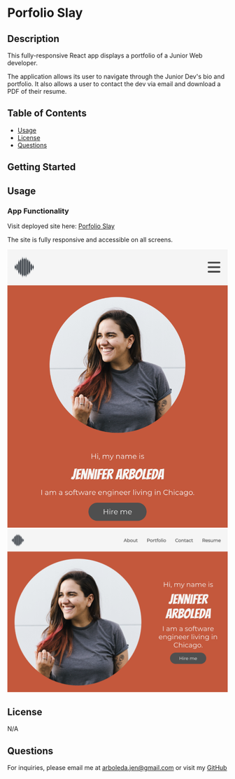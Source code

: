 # Porfolio Slay

  ## Description
  This fully-responsive React app displays a portfolio of a Junior Web developer.

  The application allows its user to navigate through the Junior Dev's bio and portfolio. It also allows a user to contact the dev via email and download a PDF of their resume.

  ## Table of Contents
  * [Usage](#usage)
  * [License](#license)
  * [Questions](#questions)

  ## Getting Started

  ## Usage

  ### App Functionality

  Visit deployed site here: [Porfolio Slay](https://internetjen.github.io/portfolio-slay/)

  The site is fully responsive and accessible on all screens.

  ![mobile](./src/assets/about-mobile.png)
  ![desktop](./src/assets/about-desktop.png)


  ## License
  N/A

  ## Questions
  For inquiries, please email me at arboleda.jen@gmail.com or visit my [GitHub](https://github.com/internetjen)
